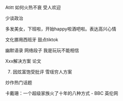 Atitt 如何火热不衰 受人欢迎


少谈政治

多发美女，下班啦，开始happy啦酒吧啦。表达高兴心情

文化挪用西班牙 鼓点tiktok

幽默语录    网络段子 
我是玩玩不能相信

Xxx解决方案 论文

7. 因炫富饱受批评  雪瑶穷人方案



炒作热门话题

卡戴珊：一个超级家族火了十年的八种方式 - BBC 英伦网




